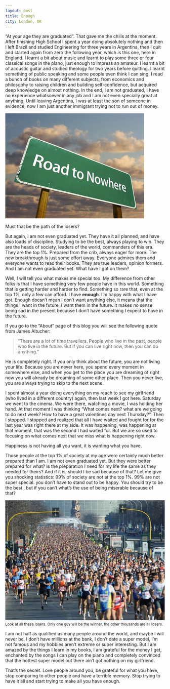 ```yaml
---
layout: post
title: Enough
city: London, UK
---
```


“At your age they are graduated”. That gave me the chills at the moment. After finishing High School I spent a year doing absolutely nothing and then I left Brazil and studied Engineering for three years in Argentina, then I quit and started again from zero the following year, which is this one, here in England. I learnt a bit about music and learnt to play some three or four classical songs in the piano, just enough to impress an amateur. I learnt a bit of acoustic guitar and studied theology for two years before quitting. I learnt something of public speaking and some people even think I can sing. I read a bunch of books on many different subjects, from economics and philosophy to raising children and building self-confidence, but acquired deep knowledge on almost nothing. In the end, I am not graduated, I have no experience whatsoever in any job and I am not even specially great at anything. Until leaving Argentina, I was at least the son of someone in evidence, now I am just another immigrant trying not to run out of money.

![Road to nowhere](/images/2013-02-11-road-sign.jpg)

Must that be the path of the losers?

But again, I am not even graduated yet. They have it all planned, and have also loads of discipline. Studying to be the best, always playing to win. They are the heads of society, leaders of the world, commanders of this era. They are the top 1%. Prepared from the crib, always eager for more. The new breakthrough is just some effort away. Everyone admires them and everyone wants to read their books. They are true leaders, opinion formers. And I am not even graduated yet. What have I got on them?

Well, I will tell you what makes me special too. My difference from other folks is that I have something very few people have in this world. Something that is getting harder and harder to find. Something so rare that, even at the top 1%, only a few can afford. I have **enough**. I’m happy with what I have got. Enough doesn’t mean I don’t want anything else, it means that the things I want in the future, I want them in the future. It makes no sense being sad in the present because I don’t have something I expect to have in the future.

If you go to the “About” page of this blog you will see the following quote from James Altucher:

> “There are a lot of time travellers. People who live in the past, people who live in the future. But if you can live right now, then you can do anything.”

He is completely right. If you only think about the future, you are not living your life. Because you are never here, you spend every moment in somewhere else, and when you get to the place you are dreaming of right now you will already be dreaming of some other place. Then you never live, you are always trying to skip to the next scene.

I spent almost a year doing everything on my reach to see my girlfriend (who lived in a different country) again, then last week I got here. Saturday we went to the cinema. We were there, watching a movie, I was holding her hand. At that moment I was thinking “What comes next? what are we going to do next week? How to have a great valentines day next Thursday?”. Then I stopped. I stopped and realized that all I have waited and fought for for the last year was right there at my side. It was happening, was happening at that moment, that was the second I had waited for. But we are so used to focusing on what comes next that we miss what is happening right now.

Happiness is not having all you want, it is wanting what you have.

Those people at the top 1% of society at my age were certainly much better prepared than I am. I am not even graduated yet. But they were better prepared for what? Is the preparation I need for my life the same as they needed for theirs? And if it is, should I be sad because of that? Let me give you shocking statistics: 99% of society are not at the top 1%. 99% are not super special. you don’t have to stand out to be happy. You should try to be the best , but if you can’t what’s the use of being miserable because of that?

![Photo of many people in a marathon](/images/2013-02-11-marathon.jpg)
<small>Look at all these losers. Only one guy will be the winner, the other thousands are all losers.</small>

I am not half as qualified as many people around the world, and maybe I will never be, I don’t have millions at the bank, I don’t date a super model, I’m not famous and my hobbies aren’t extreme or super interesting. But I am amazed by the things I learn in my books, I am grateful for the money I get, enchanted by the songs I can play on the piano and completely convinced that the hottest super model out there ain’t got nothing on my girlfriend.

That’s the secret. Love people around you, be grateful for what you have, stop comparing to other people and have a terrible memory. Stop trying to have it all and start trying to make all you have enough.
